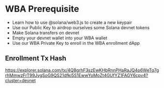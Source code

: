 # WBA Prerequisite

- Learn how to use @solana/web3.js to create a new keypair
- Use our Public Key to airdrop ourselves some Solana devnet tokens
- Make Solana transfers on devnet
- Empty your devnet wallet into your WBA wallet
- Use our WBA Private Key to enroll in the WBA enrollment dApp

## Enrollment Tx Hash

https://explorer.solana.com/tx/4Q8grhF3szEwKHbRnnPHaRaJQ4o6WeTq7grhMmwzFrT99JvgSoG9QS21dfki5S1EwwYoMoZt4GUfYZ1FAGY6cpv4?cluster=devnet
